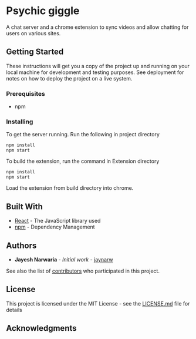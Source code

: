 # Psychic giggle

A chat server and a chrome extension to sync videos and allow chatting for users on various sites.

## Getting Started

These instructions will get you a copy of the project up and running on your local machine for development and testing purposes. See deployment for notes on how to deploy the project on a live system.

### Prerequisites

* npm

### Installing

To get the server running.
Run the following in project directory

```
npm install
npm start
```

To build the extension, run the command in Extension directory

```
npm install
npm start
```

Load the extension from build directory into chrome.

## Built With

* [React](https://reactjs.org/) - The JavaScript library used
* [npm](https://www.npmjs.com/) - Dependency Management

## Authors

* **Jayesh Narwaria** - *Initial work* - [jaynarw](https://github.com/jaynarw)

See also the list of [contributors](https://github.com/jaynarw/psychic-giggle/contributors) who participated in this project.

## License

This project is licensed under the MIT License - see the [LICENSE.md](LICENSE.md) file for details

## Acknowledgments
